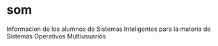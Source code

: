 # som

Informacion de los alumnos de Sistemas Inteligentes para la materia de Sistemas Operativos Multiusuarios
